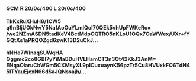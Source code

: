 #### GCM R 20/0c/400 L 20/0c/400 
**TkKxRuXHuH8/1CW5**<br/>**q9nBljUOkNwY5NafAoOuYLmIQoI70QEk5vhUpFWKeRc=**<br/>**/we2NZmASDN5tadKeV4BctMdpOQTRO5nKLoU1OQx7OaWWex/UXr+fYGQtXs1aPRQOZgd6zwK13D2uCkJ...**<br/><br/> 
**hNHe7WlnaqSUWqHA**<br/>**Qggmc2co8GBl7yYiMaBDuHVLHamCT3n3Qt42KkJ3AnM=**<br/>**ENqaOlaruCbWGm5CXMsyXL9pICuxuaynK56pzTr5Cu8HVUxkFO6TdN45ITYauEjcxN66dSaJQNssajh/...**